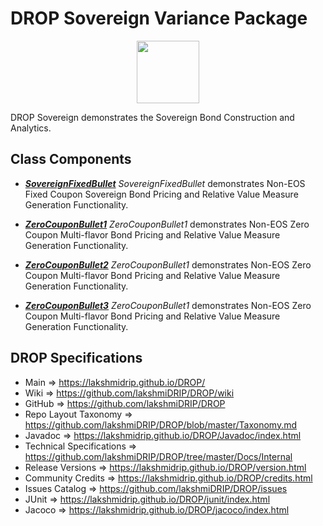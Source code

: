 # DROP Sovereign Variance Package

<p align="center"><img src="https://github.com/lakshmiDRIP/DROP/blob/master/DRIP_Logo.gif?raw=true" width="100"></p>

DROP Sovereign demonstrates the Sovereign Bond Construction and Analytics.


## Class Components

 * [***SovereignFixedBullet***](https://github.com/lakshmiDRIP/DROP/tree/master/src/main/java/org/drip/sample/sovereign/SovereignFixedBullet.java)
 <i>SovereignFixedBullet</i> demonstrates Non-EOS Fixed Coupon Sovereign Bond Pricing and Relative Value Measure Generation Functionality.

 * [***ZeroCouponBullet1***](https://github.com/lakshmiDRIP/DROP/tree/master/src/main/java/org/drip/sample/sovereign/ZeroCouponBullet1.java)
 <i>ZeroCouponBullet1</i> demonstrates Non-EOS Zero Coupon Multi-flavor Bond Pricing and Relative Value Measure Generation Functionality.

 * [***ZeroCouponBullet2***](https://github.com/lakshmiDRIP/DROP/tree/master/src/main/java/org/drip/sample/sovereign/ZeroCouponBullet2.java)
 <i>ZeroCouponBullet1</i> demonstrates Non-EOS Zero Coupon Multi-flavor Bond Pricing and Relative Value Measure Generation Functionality.

 * [***ZeroCouponBullet3***](https://github.com/lakshmiDRIP/DROP/tree/master/src/main/java/org/drip/sample/sovereign/ZeroCouponBullet3.java)
 <i>ZeroCouponBullet1</i> demonstrates Non-EOS Zero Coupon Multi-flavor Bond Pricing and Relative Value Measure Generation Functionality.


## DROP Specifications

 * Main                     => https://lakshmidrip.github.io/DROP/
 * Wiki                     => https://github.com/lakshmiDRIP/DROP/wiki
 * GitHub                   => https://github.com/lakshmiDRIP/DROP
 * Repo Layout Taxonomy     => https://github.com/lakshmiDRIP/DROP/blob/master/Taxonomy.md
 * Javadoc                  => https://lakshmidrip.github.io/DROP/Javadoc/index.html
 * Technical Specifications => https://github.com/lakshmiDRIP/DROP/tree/master/Docs/Internal
 * Release Versions         => https://lakshmidrip.github.io/DROP/version.html
 * Community Credits        => https://lakshmidrip.github.io/DROP/credits.html
 * Issues Catalog           => https://github.com/lakshmiDRIP/DROP/issues
 * JUnit                    => https://lakshmidrip.github.io/DROP/junit/index.html
 * Jacoco                   => https://lakshmidrip.github.io/DROP/jacoco/index.html
